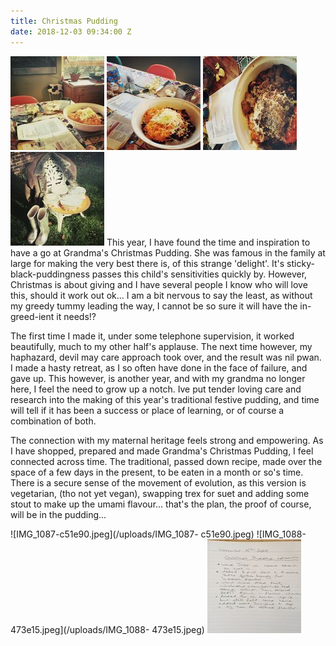 ```yaml
---
title: Christmas Pudding
date: 2018-12-03 09:34:00 Z
---
```


![IMG_1204-4defc9.jpeg](/uploads/IMG_1204-4defc9.jpeg)
![IMG_1201-c5921f.jpeg](/uploads/IMG_1201-c5921f.jpeg)
![IMG_1203-6153fb.jpeg](/uploads/IMG_1203-6153fb.jpeg)
![IMG_1199-ed10d9.jpeg](/uploads/IMG_1199-ed10d9.jpeg)
This year, I have found the time and inspiration to have a go at Grandma's Christmas Pudding. She was famous in the family at large for making the very best there is, of this strange 'delight'. It's sticky-black-puddingness passes this child's sensitivities quickly by. However, Christmas is about giving and I have several people I know who will love this, should it work out ok... I am a bit nervous to say the least, as without my greedy tummy leading the way, I cannot be so sure it will have the in-greed-ient it needs!?

The first time I made it, under some telephone supervision, it worked beautifully, much to my other half's applause. The next time however, my haphazard, devil may care approach took over, and the result was nil pwan. I made a hasty retreat, as I so often have done in the face of failure, and gave up.  This however, is another year, and with my grandma no longer here, I feel the need to grow up a notch. Ive put tender loving care and research into the making of this year's traditional festive pudding, and time will tell if it has been a success or place of learning, or of course a combination of both.

The connection with my maternal heritage feels strong and empowering.  As I have shopped, prepared and made Grandma's Christmas Pudding, I feel connected across time. The traditional, passed down recipe, made over the space of a few days in the present, to be eaten in a month or so's time.  There is a secure sense of the movement of evolution, as this version is vegetarian, (tho not yet vegan), swapping trex for suet and adding some stout to make up the umami flavour... that's the plan, the proof of course, will be in the pudding...

![IMG_1087-c51e90.jpeg](/uploads/IMG_1087-
c51e90.jpeg)
![IMG_1088-473e15.jpeg](/uploads/IMG_1088-
473e15.jpeg)
![IMG_1205-773656.jpeg](/uploads/IMG_1205-773656.jpeg)
